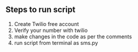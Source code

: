 ## Steps to run script
1. Create Twilio free account
2. Verify your number with twilio
3. make changes in the code as per the comments
4. run script from terminal as sms.py 
